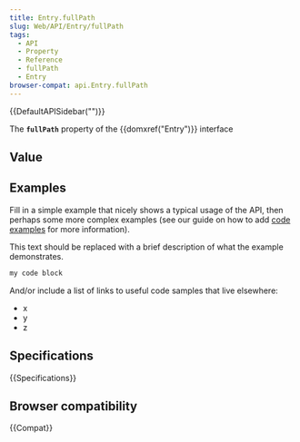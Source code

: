 ```yaml
---
title: Entry.fullPath
slug: Web/API/Entry/fullPath
tags:
  - API
  - Property
  - Reference
  - fullPath
  - Entry
browser-compat: api.Entry.fullPath
---
```

{{DefaultAPISidebar("")}}

The **`fullPath`** property of the {{domxref("Entry")}} interface 

## Value



## Examples

Fill in a simple example that nicely shows a typical usage of the API, then perhaps some more complex examples (see our guide on how to add [code examples](/en-US/docs/MDN/Contribute/Structures/Code_examples) for more information).

This text should be replaced with a brief description of what the example demonstrates.

```js
my code block
```

And/or include a list of links to useful code samples that live elsewhere:

*   x
*   y
*   z

## Specifications

{{Specifications}}

## Browser compatibility

{{Compat}}


